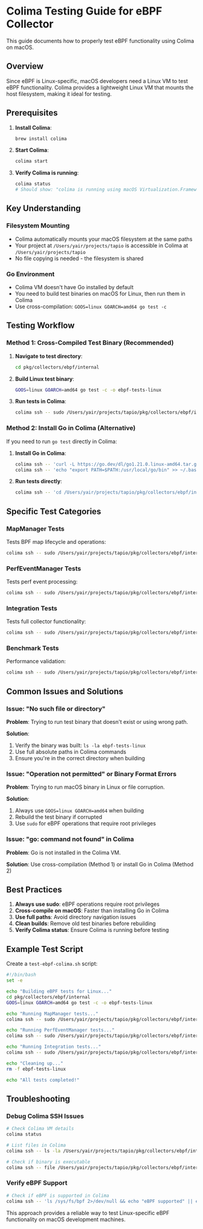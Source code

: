 # Colima Testing Guide for eBPF Collector

This guide documents how to properly test eBPF functionality using Colima on macOS.

## Overview

Since eBPF is Linux-specific, macOS developers need a Linux VM to test eBPF functionality. Colima provides a lightweight Linux VM that mounts the host filesystem, making it ideal for testing.

## Prerequisites

1. **Install Colima**:
   ```bash
   brew install colima
   ```

2. **Start Colima**:
   ```bash
   colima start
   ```

3. **Verify Colima is running**:
   ```bash
   colima status
   # Should show: "colima is running using macOS Virtualization.Framework"
   ```

## Key Understanding

### Filesystem Mounting
- Colima automatically mounts your macOS filesystem at the same paths
- Your project at `/Users/yair/projects/tapio` is accessible in Colima at `/Users/yair/projects/tapio`
- No file copying is needed - the filesystem is shared

### Go Environment
- Colima VM doesn't have Go installed by default
- You need to build test binaries on macOS for Linux, then run them in Colima
- Use cross-compilation: `GOOS=linux GOARCH=amd64 go test -c`

## Testing Workflow

### Method 1: Cross-Compiled Test Binary (Recommended)

1. **Navigate to test directory**:
   ```bash
   cd pkg/collectors/ebpf/internal
   ```

2. **Build Linux test binary**:
   ```bash
   GOOS=linux GOARCH=amd64 go test -c -o ebpf-tests-linux
   ```

3. **Run tests in Colima**:
   ```bash
   colima ssh -- sudo /Users/yair/projects/tapio/pkg/collectors/ebpf/internal/ebpf-tests-linux -test.v -test.run TestMapManager
   ```

### Method 2: Install Go in Colima (Alternative)

If you need to run `go test` directly in Colima:

1. **Install Go in Colima**:
   ```bash
   colima ssh -- 'curl -L https://go.dev/dl/go1.21.0.linux-amd64.tar.gz | sudo tar -C /usr/local -xzf -'
   colima ssh -- 'echo "export PATH=$PATH:/usr/local/go/bin" >> ~/.bashrc'
   ```

2. **Run tests directly**:
   ```bash
   colima ssh -- 'cd /Users/yair/projects/tapio/pkg/collectors/ebpf/internal && /usr/local/go/bin/go test -v -run TestMapManager'
   ```

## Specific Test Categories

### MapManager Tests
Tests BPF map lifecycle and operations:
```bash
colima ssh -- sudo /Users/yair/projects/tapio/pkg/collectors/ebpf/internal/ebpf-tests-linux -test.v -test.run TestMapManager
```

### PerfEventManager Tests
Tests perf event processing:
```bash
colima ssh -- sudo /Users/yair/projects/tapio/pkg/collectors/ebpf/internal/ebpf-tests-linux -test.v -test.run TestPerfEventManager
```

### Integration Tests
Tests full collector functionality:
```bash
colima ssh -- sudo /Users/yair/projects/tapio/pkg/collectors/ebpf/internal/ebpf-tests-linux -test.v -test.run TestCollector_Integration
```

### Benchmark Tests
Performance validation:
```bash
colima ssh -- sudo /Users/yair/projects/tapio/pkg/collectors/ebpf/internal/ebpf-tests-linux -test.bench=. -test.run=^$ -test.v
```

## Common Issues and Solutions

### Issue: "No such file or directory"
**Problem**: Trying to run test binary that doesn't exist or using wrong path.

**Solution**: 
1. Verify the binary was built: `ls -la ebpf-tests-linux`
2. Use full absolute paths in Colima commands
3. Ensure you're in the correct directory when building

### Issue: "Operation not permitted" or Binary Format Errors
**Problem**: Trying to run macOS binary in Linux or file corruption.

**Solution**:
1. Always use `GOOS=linux GOARCH=amd64` when building
2. Rebuild the test binary if corrupted
3. Use `sudo` for eBPF operations that require root privileges

### Issue: "go: command not found" in Colima
**Problem**: Go is not installed in the Colima VM.

**Solution**: Use cross-compilation (Method 1) or install Go in Colima (Method 2)

## Best Practices

1. **Always use sudo**: eBPF operations require root privileges
2. **Cross-compile on macOS**: Faster than installing Go in Colima
3. **Use full paths**: Avoid directory navigation issues
4. **Clean builds**: Remove old test binaries before rebuilding
5. **Verify Colima status**: Ensure Colima is running before testing

## Example Test Script

Create a `test-ebpf-colima.sh` script:

```bash
#!/bin/bash
set -e

echo "Building eBPF tests for Linux..."
cd pkg/collectors/ebpf/internal
GOOS=linux GOARCH=amd64 go test -c -o ebpf-tests-linux

echo "Running MapManager tests..."
colima ssh -- sudo /Users/yair/projects/tapio/pkg/collectors/ebpf/internal/ebpf-tests-linux -test.v -test.run TestMapManager

echo "Running PerfEventManager tests..."
colima ssh -- sudo /Users/yair/projects/tapio/pkg/collectors/ebpf/internal/ebpf-tests-linux -test.v -test.run TestPerfEventManager

echo "Running Integration tests..."
colima ssh -- sudo /Users/yair/projects/tapio/pkg/collectors/ebpf/internal/ebpf-tests-linux -test.v -test.run TestCollector_Integration

echo "Cleaning up..."
rm -f ebpf-tests-linux

echo "All tests completed!"
```

## Troubleshooting

### Debug Colima SSH Issues
```bash
# Check Colima VM details
colima status

# List files in Colima
colima ssh -- ls -la /Users/yair/projects/tapio/pkg/collectors/ebpf/internal/

# Check if binary is executable
colima ssh -- file /Users/yair/projects/tapio/pkg/collectors/ebpf/internal/ebpf-tests-linux
```

### Verify eBPF Support
```bash
# Check if eBPF is supported in Colima
colima ssh -- 'ls /sys/fs/bpf 2>/dev/null && echo "eBPF supported" || echo "eBPF not supported"'
```

This approach provides a reliable way to test Linux-specific eBPF functionality on macOS development machines.